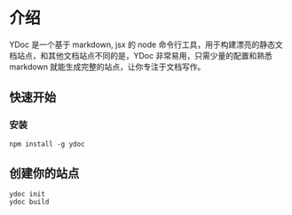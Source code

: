 # 介绍 
YDoc 是一个基于 markdown, jsx 的 node 命令行工具，用于构建漂亮的静态文档站点，和其他文档站点不同的是，YDoc 非常易用，只需少量的配置和熟悉 markdown 就能生成完整的站点，让你专注于文档写作。

## 快速开始

### 安装
```
npm install -g ydoc
```

## 创建你的站点
```
ydoc init
ydoc build
```

